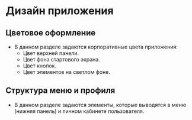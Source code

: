 # Дизайн приложения

## Цветовое оформление
* В данном разделе задаются корпоративные цвета приложения:
    + Цвет верхней панели.
    + Цвет фона стартового экрана.
    + Цвет кнопок.
    + Цвет элементов на светлом фоне.

## Структура меню и профиля
* В данном разделе задаются элементы, которые выводятся в меню (нижняя панель) и личном кабинете пользователя.
